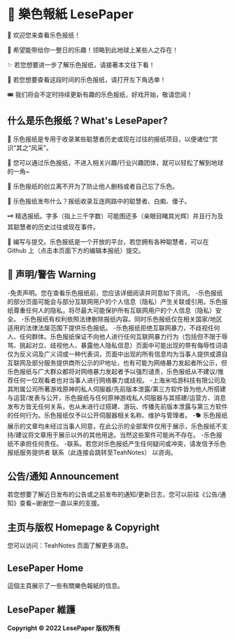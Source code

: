 # 📰 樂色報紙 LesePaper 

:book: 欢迎您来查看乐色报纸！
 
🤣 希望能带给你一整日的乐趣！领略到此地球上某些人之存在！

✨ 若您想要进一步了解乐色报纸，请接著本文往下看！

🎇 若您想要查看这段时间的乐色报纸，请打开左下角选单！

🎟 我们将会不定时持续更新有趣的乐色报纸，好戏开始，敬请您阅！

## 什么是乐色报纸？What's LesePaper?

🧨 乐色报纸是专用于收录某些聪慧者历史或现在过往的报纸项目，以便诸位“赏识”其之“风采”。

🚄 您可以通过乐色报纸，不进入相关兴趣/行业兴趣团体，就可以轻松了解到地球的一角~

🤔 乐色报纸的创立离不开为了防止他人删档或者自己忘了乐色。

🥳 乐色报纸发布什么？报纸收录互连网路中的聪慧者、白痴、傻子。

🗝 精选报纸。字多（指上三千字数）可能图还多（亲眼目睹其光辉）并且行为及其聪慧者的历史过往或现在事件。

🧨 编写与提交。乐色报纸是一个开放的平台，若您拥有各种聪慧者，可以在 Github 上（点击本页面下方的编辑本报纸）提交。

## 👻 声明/警告 Warning

-免责声明。您在查看乐色报纸前，您应该详细阅读并同意如下资讯。
-乐色报纸的部分页面可能会与部分互联网用户的个人信息（隐私）产生关联或引用。乐色报纸尊重任何人的隐私，将尽最大可能保护所有互联网用户的个人信息（隐私）安全。
-乐色报纸有权利依照法律删除报纸内容。同时乐色报纸仅在相关国家/地区适用的法律法椝范围下提供乐色报纸。
-乐色报纸拒绝互联网暴力，不歧视任何人、任何群体。乐色报纸保证不向他人进行任何互联网暴力行为（包括但不限于辱骂、挑起对立、歧视他人、暴露他人隐私信息）页面中可能出现的带有侮辱性词语仅为反义词及广义词或一种代表词，页面中出现的所有信息均为当事人提供或源自互联网及部分服务提供商所公示的IP地址，也有可能为网络暴力发起者所公示，但乐色报纸与广大群众都将对网络暴力发起者予以强烈谴责，乐色报纸从不建议/推荐任何一位观看者也对当事人进行网络暴力或歧视。
-上海米哈游科技有限公司及其附属公司所著游戏原神的私人伺服器/先前版本泄露/第三方软件皆为他人所搭建与运营/发表与公开，乐色报纸与任何原神游戏私人伺服器与其搭建/运营方、消息发布方皆无任何关系，也从未进行过搭建、游玩、传播先前版本泄露与第三方软件的任何行为。乐色报纸仅予以公开伺服器相关名称、维护与管理者。
-🐕 乐色报纸展示的文章均未经过当事人同意，在此公示的全部案件仅用于展示，乐色报纸不支持/建议将文章用于展示以外的其他用途。当然这些案件可能尚不存在。
-乐色报纸不承担任何责任。
-联系。若您对乐色报纸产生任何疑问或冲突，请发信予乐色报纸服务提供者 联系（此连接会跳转至TeahNotes） 以咨询。

## 公告/通知 Announcement

若您想要了解近日发布的公告或之前发布的通知/更新日志，您可以前往《公告/通知》查看~谢谢您一直以来的支援。

## 主页与版权 Homepage & Copyright

您可以访问：TeahNotes 页面了解更多消息。

## LesePaper Home

這個主頁展示了一些有關樂色報紙的信息。

## LesePaper 維護

**Copyright © 2022 LesePaper 版权所有**
